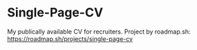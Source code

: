 # Single-Page-CV
My publically available CV for recruiters.
Project by roadmap.sh:
https://roadmap.sh/projects/single-page-cv

